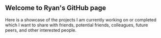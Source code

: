 ## Welcome to Ryan's GitHub page

Here is a showcase of the projects I am currently working on or completed which I want to share with friends, potential friends,
colleagues, future peers, and other interested people.


